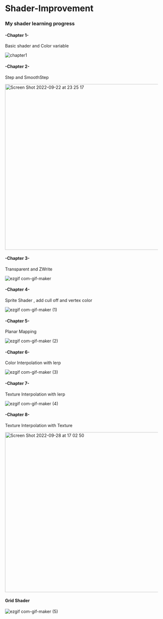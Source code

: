 # Shader-Improvement

<h3>My shader learning progress</h3>

<h4>-Chapter 1-</h4>

Basic shader and Color variable

![chapter1](https://user-images.githubusercontent.com/16501986/191585787-554f8133-58ed-4c29-afdc-63520c6eb462.gif)


<h4>-Chapter 2-</h4>

Step and SmoothStep

<img width="547" alt="Screen Shot 2022-09-22 at 23 25 17" src="https://user-images.githubusercontent.com/16501986/191844422-972339ff-4678-4b85-b52d-0a591ba3c3f7.png">

<h4>-Chapter 3-</h4>

Transparent and ZWrite

![ezgif com-gif-maker](https://user-images.githubusercontent.com/16501986/192060341-8e367b71-2dd1-4b2f-b0d4-cf63bf49b839.gif)


<h4>-Chapter 4-</h4>

Sprite Shader , add cull off and vertex color

![ezgif com-gif-maker (1)](https://user-images.githubusercontent.com/16501986/192764051-f1a63e92-192d-4a1c-9e21-233dc6dba3e3.gif)


<h4>-Chapter 5-</h4>

Planar Mapping

![ezgif com-gif-maker (2)](https://user-images.githubusercontent.com/16501986/192769718-ee079374-c3bf-4c14-80f8-84092db29ae3.gif)

<h4>-Chapter 6-</h4>

Color Interpolation with lerp

![ezgif com-gif-maker (3)](https://user-images.githubusercontent.com/16501986/192793146-b45eb2d4-696e-471f-b974-15d7dc822781.gif)

<h4>-Chapter 7-</h4>

Texture Interpolation with lerp

![ezgif com-gif-maker (4)](https://user-images.githubusercontent.com/16501986/192797477-9e6115e7-0070-493e-b6af-86da63439a59.gif)

<h4>-Chapter 8-</h4>

Texture Interpolation with Texture

<img width="528" alt="Screen Shot 2022-09-28 at 17 02 50" src="https://user-images.githubusercontent.com/16501986/192806097-8d73354c-a7db-486e-887c-409a8594c4f1.png">

<h4> Grid Shader </h4>


![ezgif com-gif-maker (5)](https://user-images.githubusercontent.com/16501986/197557451-f40a68f0-068e-4d3a-bd53-88e4772380fc.gif)



